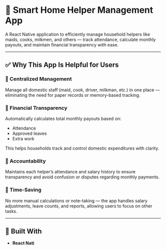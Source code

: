 # 🏡 Smart Home Helper Management App

A React Native application to efficiently manage household helpers like maids, cooks, milkmen, and others — track attendance, calculate monthly payouts, and maintain financial transparency with ease.

---

## ✅ Why This App Is Helpful for Users

### 🔹 Centralized Management

Manage all domestic staff (maid, cook, driver, milkman, etc.) in one place — eliminating the need for paper records or memory-based tracking.

### 🔹 Financial Transparency

Automatically calculates total monthly payouts based on:

- Attendance
- Approved leaves
- Extra work

This helps households track and control domestic expenditures with clarity.

### 🔹 Accountability

Maintains each helper’s attendance and salary history to ensure transparency and avoid confusion or disputes regarding monthly payments.

### 🔹 Time-Saving

No more manual calculations or note-taking — the app handles salary adjustments, leave counts, and reports, allowing users to focus on other tasks.

---

## 📲 Built With

- **React Nati**
